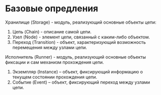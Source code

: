 # Базовые опредления

Хранилище (Storage) - модуль, реализующий основные объекты цепи:
1. Цепь (Chain) - описание самой цепи.
2. Узел (Node) - элемент цепи, связанный с каким-либо объектом.
3. Переход (Transition) - объект, характеризующий возможность перемещения между узлами цепи.

Исполнитель (Runner) - модуль, реализующий основные объекты фиксации и сам механизм прохождения цепи.
1. Экземпляр (Instance) – объект, фиксирующий информацию о текущем состоянии прохождения цепи.
2. Событие (Event) – объект, фиксирующий переход между узлами цепи.
